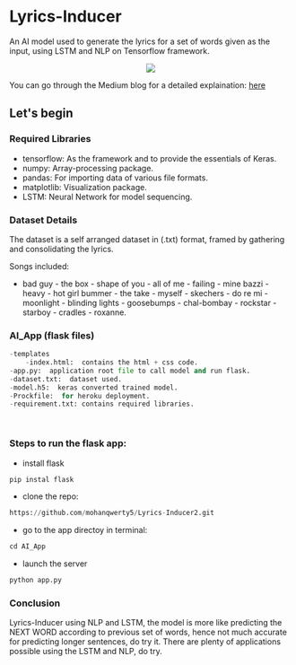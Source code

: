 
# Lyrics-Inducer

An AI model used to generate the lyrics for a set of words given as the input, using LSTM and NLP on Tensorflow framework.
<div align="center" style="display:block;margin: 0 auto;">
<image src='res.gif' ></image>
</div>


You can go through the Medium blog for a detailed explaination: [here](medium.com/@mohanqwerty5/lyrics-generator-using-lstm-on-tf-2-0-3baf524129b0)	



## Let's begin 

### Required Libraries

- tensorflow: As the framework and to provide the essentials of Keras. 
- numpy:  Array-processing package.
- pandas: For importing data of various file formats.
- matplotlib: Visualization package. 
- LSTM: Neural Network for model sequencing.



###  Dataset Details
The dataset is a self arranged dataset in (.txt) format, framed by gathering and consolidating the lyrics.

Songs included:

-  bad guy -  the box - shape of you - all of me - failing - mine bazzi - heavy - hot girl bummer - the take - myself - skechers - do re mi - moonlight - blinding lights - goosebumps - chal-bombay - rockstar - starboy - cradles - roxanne.


### AI_App (flask files)
```python
-templates
	-index.html:  contains the html + css code.
-app.py:  application root file to call model and run flask.
-dataset.txt:  dataset used.
-model.h5:  keras converted trained model.
-Prockfile:  for heroku deployment.
-requirement.txt: contains required libraries.

  
```
### Steps to run the flask app:
- install flask
```python
pip instal flask
```
- clone the repo:
```python
https://github.com/mohanqwerty5/Lyrics-Inducer2.git
``` 
- go to the app directoy in terminal:
```python
cd AI_App
```
- launch the server
```python
python app.py
```


###  Conclusion 
 Lyrics-Inducer using NLP and LSTM, the model is more like predicting the NEXT WORD according to previous set of words, hence not much accurate for predicting longer sentences, do try it. There are plenty of applications possible using the LSTM and NLP, do try.


